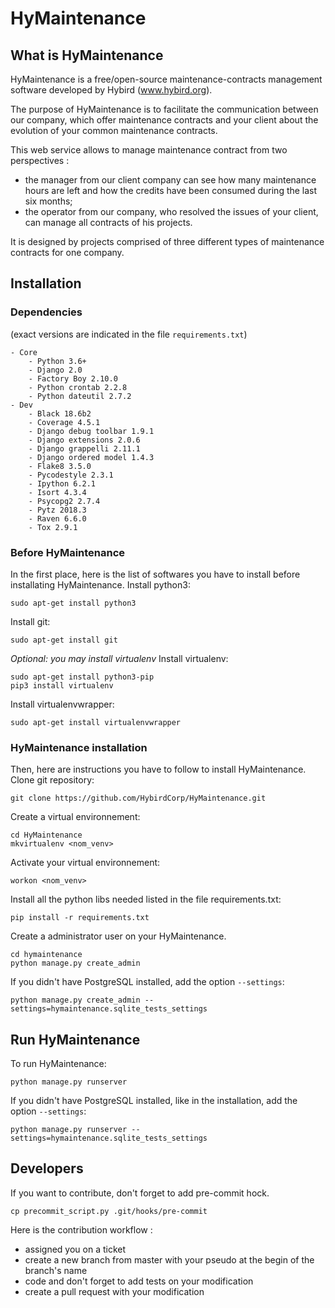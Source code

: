 # HyMaintenance

## What is HyMaintenance

HyMaintenance is a free/open-source maintenance-contracts management software developed by Hybird (www.hybird.org).

The purpose of HyMaintenance is to facilitate the communication between our company, which offer maintenance contracts and your client about the evolution of your common maintenance contracts.

This web service allows to manage maintenance contract from two perspectives :
* the manager from our client company can see how many maintenance hours are left and how the credits have been consumed during the last six months;
* the operator from our company, who resolved the issues of your client, can manage all contracts of his projects.

It is designed by projects comprised of three different types of maintenance contracts for one company.

## Installation

### Dependencies

(exact versions are indicated in the file `requirements.txt`)
```
- Core
    - Python 3.6+
    - Django 2.0
    - Factory Boy 2.10.0
    - Python crontab 2.2.8
    - Python dateutil 2.7.2
- Dev
    - Black 18.6b2
    - Coverage 4.5.1
    - Django debug toolbar 1.9.1
    - Django extensions 2.0.6
    - Django grappelli 2.11.1
    - Django ordered model 1.4.3
    - Flake8 3.5.0
    - Pycodestyle 2.3.1
    - Ipython 6.2.1
    - Isort 4.3.4
    - Psycopg2 2.7.4
    - Pytz 2018.3
    - Raven 6.6.0
    - Tox 2.9.1
```

### Before HyMaintenance

In the first place, here is the list of softwares you have to install before installating HyMaintenance.
Install python3:
```
sudo apt-get install python3
```
Install git:
```
sudo apt-get install git
``` 

*Optional: you may install virtualenv*
Install virtualenv:
```
sudo apt-get install python3-pip
pip3 install virtualenv
```
Install virtualenvwrapper:
```
sudo apt-get install virtualenvwrapper
```

### HyMaintenance installation
Then, here are instructions you have to follow to install HyMaintenance.
Clone git repository:
```
git clone https://github.com/HybirdCorp/HyMaintenance.git
```
Create a virtual environnement:
```
cd HyMaintenance
mkvirtualenv <nom_venv>
```
Activate your virtual environnement:
```
workon <nom_venv>
```
Install all the python libs needed listed in the file requirements.txt:
```
pip install -r requirements.txt
```
Create a administrator user on your HyMaintenance.
```
cd hymaintenance
python manage.py create_admin
```
If you didn't have PostgreSQL installed, add the option `--settings`:
```
python manage.py create_admin --settings=hymaintenance.sqlite_tests_settings
```

## Run HyMaintenance
To run HyMaintenance:
```
python manage.py runserver
```
If you didn't have PostgreSQL installed, like in the installation, add the option `--settings`:
```
python manage.py runserver --settings=hymaintenance.sqlite_tests_settings
```
## Developers
If you want to contribute, don't forget to add pre-commit hock.
```
cp precommit_script.py .git/hooks/pre-commit
```

Here is the contribution workflow :
* assigned you on a ticket
* create a new branch from master with your pseudo at the begin of the branch's name
* code and don't forget to add tests on your modification
* create a pull request with your modification
